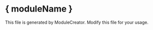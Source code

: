 { moduleName }
============

This file is generated by ModuleCreator. Modify this file for your usage.